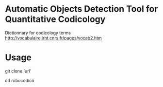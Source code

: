 # Automatic Objects Detection Tool for Quantitative Codicology

Dictionnary for codicology terms
http://vocabulaire.irht.cnrs.fr/pages/vocab2.htm

# Usage
git clone 'url'

cd robocodico
